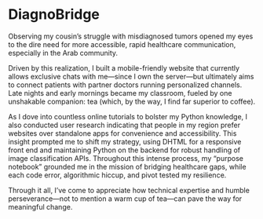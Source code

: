 # DiagnoBridge
Observing my cousin’s struggle with misdiagnosed tumors opened my eyes to the dire need for more accessible, rapid healthcare communication, especially in the Arab community. 

Driven by this realization, I built a mobile-friendly website that currently allows exclusive chats with me—since I own the server—but ultimately aims to connect patients with partner doctors running personalized channels. Late nights and early mornings became my classroom, fueled by one unshakable companion: tea (which, by the way, I find far superior to coffee).

As I dove into countless online tutorials to bolster my Python knowledge, I also conducted user research indicating that people in my region prefer websites over standalone apps for convenience and accessibility. This insight prompted me to shift my strategy, using DHTML for a responsive front end and maintaining Python on the backend for robust handling of image classification APIs. Throughout this intense process, my “purpose notebook” grounded me in the mission of bridging healthcare gaps, while each code error, algorithmic hiccup, and pivot tested my resilience.

Through it all, I’ve come to appreciate how technical expertise and humble perseverance—not to mention a warm cup of tea—can pave the way for meaningful change.

